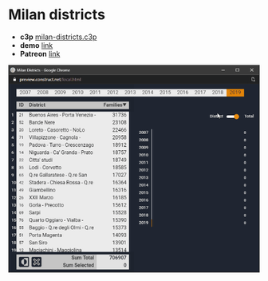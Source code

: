# Milan districts

* **c3p** [milan-districts.c3p](source/c3p/milan-districts.c3p)
* **demo** [link](demo)
* **Patreon** [link](https://www.patreon.com/posts/milan-districts-51876743)

![animation](animation.gif)
